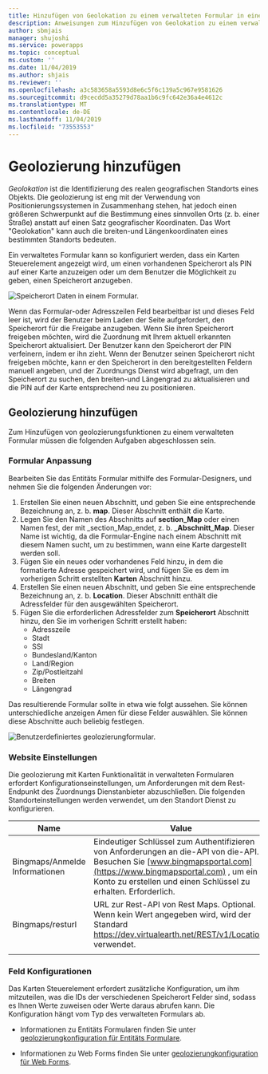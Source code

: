 ```yaml
---
title: Hinzufügen von Geolokation zu einem verwalteten Formular in einem Portal | MicrosoftDocs
description: Anweisungen zum Hinzufügen von Geolokation zu einem verwalteten Formular.
author: sbmjais
manager: shujoshi
ms.service: powerapps
ms.topic: conceptual
ms.custom: ''
ms.date: 11/04/2019
ms.author: shjais
ms.reviewer: ''
ms.openlocfilehash: a3c583658a5593d8e6c5f6c139a5c967e9581626
ms.sourcegitcommit: d9cecdd5a35279d78aa1b6c9fc642e36a4e4612c
ms.translationtype: MT
ms.contentlocale: de-DE
ms.lasthandoff: 11/04/2019
ms.locfileid: "73553553"
---
```

# <a name="add-geolocation"></a>Geolozierung hinzufügen

*Geolokation* ist die Identifizierung des realen geografischen Standorts eines Objekts. Die geolozierung ist eng mit der Verwendung von Positionierungssystemen in Zusammenhang stehen, hat jedoch einen größeren Schwerpunkt auf die Bestimmung eines sinnvollen Orts (z. b. einer Straße) anstatt auf einen Satz geografischer Koordinaten. Das Wort "Geolokation" kann auch die breiten-und Längenkoordinaten eines bestimmten Standorts bedeuten.

Ein verwaltetes Formular kann so konfiguriert werden, dass ein Karten Steuerelement angezeigt wird, um einen vorhandenen Speicherort als PIN auf einer Karte anzuzeigen oder um dem Benutzer die Möglichkeit zu geben, einen Speicherort anzugeben.

![Speicherort Daten in einem Formular.](../media/location-data-form.png "Speicherort Daten in einem Formular")

Wenn das Formular-oder Adresszeilen Feld bearbeitbar ist und dieses Feld leer ist, wird der Benutzer beim Laden der Seite aufgefordert, den Speicherort für die Freigabe anzugeben. Wenn Sie ihren Speicherort freigeben möchten, wird die Zuordnung mit Ihrem aktuell erkannten Speicherort aktualisiert. Der Benutzer kann den Speicherort der PIN verfeinern, indem er ihn zieht. Wenn der Benutzer seinen Speicherort nicht freigeben möchte, kann er den Speicherort in den bereitgestellten Feldern manuell angeben, und der Zuordnungs Dienst wird abgefragt, um den Speicherort zu suchen, den breiten-und Längengrad zu aktualisieren und die PIN auf der Karte entsprechend neu zu positionieren.

## <a name="add-geolocation"></a>Geolozierung hinzufügen
Zum Hinzufügen von geolozierungsfunktionen zu einem verwalteten Formular müssen die folgenden Aufgaben abgeschlossen sein.

### <a name="form-customization"></a>Formular Anpassung
Bearbeiten Sie das Entitäts Formular mithilfe des Formular-Designers, und nehmen Sie die folgenden Änderungen vor:

1. Erstellen Sie einen neuen Abschnitt, und geben Sie eine entsprechende Bezeichnung an, z. b. **map**. Dieser Abschnitt enthält die Karte.
2. Legen Sie den Namen des Abschnitts auf **section\_Map** oder einen Namen fest, der mit _section\_Map_endet, z. b. **\_Abschnitt\_Map**. Dieser Name ist wichtig, da die Formular-Engine nach einem Abschnitt mit diesem Namen sucht, um zu bestimmen, wann eine Karte dargestellt werden soll. 
3. Fügen Sie ein neues oder vorhandenes Feld hinzu, in dem die formatierte Adresse gespeichert wird, und fügen Sie es dem im vorherigen Schritt erstellten **Karten** Abschnitt hinzu.
4. Erstellen Sie einen neuen Abschnitt, und geben Sie eine entsprechende Bezeichnung an, z. b. **Location**. Dieser Abschnitt enthält die Adressfelder für den ausgewählten Speicherort.
5. Fügen Sie die erforderlichen Adressfelder zum **Speicherort** Abschnitt hinzu, den Sie im vorherigen Schritt erstellt haben: 
    - Adresszeile
    - Stadt
    - SSI
    - Bundesland/Kanton
    - Land/Region
    - Zip/Postleitzahl
    - Breiten
    - Längengrad

Das resultierende Formular sollte in etwa wie folgt aussehen. Sie können unterschiedliche anzeigen Amen für diese Felder auswählen. Sie können diese Abschnitte auch beliebig festlegen.

![Benutzerdefiniertes geolozierungformular.](../media/custom-geolocation-form.png "Benutzerdefiniertes geolozierungformular")

### <a name="site-settings"></a>Website Einstellungen
Die geolozierung mit Karten Funktionalität in verwalteten Formularen erfordert Konfigurationseinstellungen, um Anforderungen mit dem Rest-Endpunkt des Zuordnungs Dienstanbieter abzuschließen. Die folgenden Standorteinstellungen werden verwendet, um den Standort Dienst zu konfigurieren.

|Name|Value|
|---|---|
|Bingmaps/Anmelde Informationen|Eindeutiger Schlüssel zum Authentifizieren von Anforderungen an die-API von die-API. Besuchen Sie [www.bingmapsportal.com](https://www.bingmapsportal.com) , um ein Konto zu erstellen und einen Schlüssel zu erhalten. Erforderlich.|
|Bingmaps/resturl|URL zur Rest-API von Rest Maps. Optional. Wenn kein Wert angegeben wird, wird der Standard https://dev.virtualearth.net/REST/v1/Locations verwendet.|
| |

### <a name="field-configurations"></a>Feld Konfigurationen
Das Karten Steuerelement erfordert zusätzliche Konfiguration, um ihm mitzuteilen, was die IDs der verschiedenen Speicherort Felder sind, sodass es Ihnen Werte zuweisen oder Werte daraus abrufen kann. Die Konfiguration hängt vom Typ des verwalteten Formulars ab.

- Informationen zu Entitäts Formularen finden Sie unter [geolozierungkonfiguration für Entitäts Formulare](entity-forms.md#geolocation-configuration-for-entity-forms).

- Informationen zu Web Forms finden Sie unter [geolozierungkonfiguration für Web Forms](web-form-properties.md#geolocation-configuration-for-web-form).
